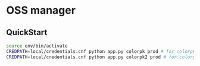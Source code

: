 # OSS manager

## QuickStart

```sh
source env/bin/activate
CREDPATH=local/credentials.cnf python app.py colorpk prod # for colorpk v1
CREDPATH=local/credentials.cnf python app.py colorpk2 prod # for colorpk v2
```
